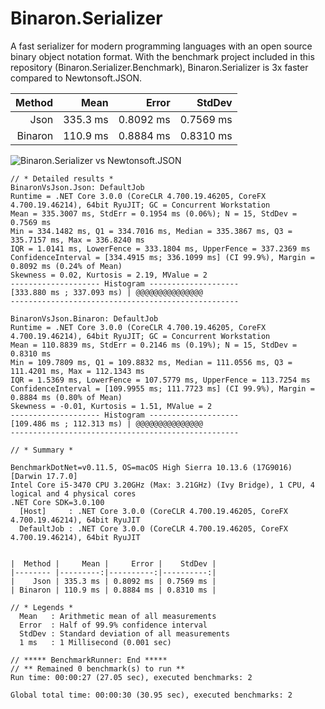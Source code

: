 
# Binaron.Serializer  
A fast serializer for modern programming languages with an open source binary object notation format. With the benchmark project included in this repository (Binaron.Serializer.Benchmark), Binaron.Serializer is 3x faster compared to Newtonsoft.JSON.

|  Method |     Mean |     Error |    StdDev |  
|--------:|---------:|----------:|----------:|  
|    Json | 335.3 ms | 0.8092 ms | 0.7569 ms |  
| Binaron | 110.9 ms | 0.8884 ms | 0.8310 ms |  

![Binaron.Serializer vs Newtonsoft.JSON](https://imgur.com/download/ELn1jtg)

```  
// * Detailed results *  
BinaronVsJson.Json: DefaultJob  
Runtime = .NET Core 3.0.0 (CoreCLR 4.700.19.46205, CoreFX 4.700.19.46214), 64bit RyuJIT; GC = Concurrent Workstation  
Mean = 335.3007 ms, StdErr = 0.1954 ms (0.06%); N = 15, StdDev = 0.7569 ms  
Min = 334.1482 ms, Q1 = 334.7016 ms, Median = 335.3867 ms, Q3 = 335.7157 ms, Max = 336.8240 ms  
IQR = 1.0141 ms, LowerFence = 333.1804 ms, UpperFence = 337.2369 ms  
ConfidenceInterval = [334.4915 ms; 336.1099 ms] (CI 99.9%), Margin = 0.8092 ms (0.24% of Mean)  
Skewness = 0.02, Kurtosis = 2.19, MValue = 2  
-------------------- Histogram --------------------  
[333.880 ms ; 337.093 ms) | @@@@@@@@@@@@@@@  
---------------------------------------------------  
  
BinaronVsJson.Binaron: DefaultJob  
Runtime = .NET Core 3.0.0 (CoreCLR 4.700.19.46205, CoreFX 4.700.19.46214), 64bit RyuJIT; GC = Concurrent Workstation  
Mean = 110.8839 ms, StdErr = 0.2146 ms (0.19%); N = 15, StdDev = 0.8310 ms  
Min = 109.7809 ms, Q1 = 109.8832 ms, Median = 111.0556 ms, Q3 = 111.4201 ms, Max = 112.1343 ms  
IQR = 1.5369 ms, LowerFence = 107.5779 ms, UpperFence = 113.7254 ms  
ConfidenceInterval = [109.9955 ms; 111.7723 ms] (CI 99.9%), Margin = 0.8884 ms (0.80% of Mean)  
Skewness = -0.01, Kurtosis = 1.51, MValue = 2  
-------------------- Histogram --------------------  
[109.486 ms ; 112.313 ms) | @@@@@@@@@@@@@@@  
---------------------------------------------------  
  
// * Summary *  
  
BenchmarkDotNet=v0.11.5, OS=macOS High Sierra 10.13.6 (17G9016) [Darwin 17.7.0]  
Intel Core i5-3470 CPU 3.20GHz (Max: 3.21GHz) (Ivy Bridge), 1 CPU, 4 logical and 4 physical cores  
.NET Core SDK=3.0.100  
  [Host]     : .NET Core 3.0.0 (CoreCLR 4.700.19.46205, CoreFX 4.700.19.46214), 64bit RyuJIT  
  DefaultJob : .NET Core 3.0.0 (CoreCLR 4.700.19.46205, CoreFX 4.700.19.46214), 64bit RyuJIT  
  
  
|  Method |     Mean |     Error |    StdDev |  
|-------- |---------:|----------:|----------:|  
|    Json | 335.3 ms | 0.8092 ms | 0.7569 ms |  
| Binaron | 110.9 ms | 0.8884 ms | 0.8310 ms |  
  
// * Legends *  
  Mean   : Arithmetic mean of all measurements  
  Error  : Half of 99.9% confidence interval  
  StdDev : Standard deviation of all measurements  
  1 ms   : 1 Millisecond (0.001 sec)  
  
// ***** BenchmarkRunner: End *****  
// ** Remained 0 benchmark(s) to run **  
Run time: 00:00:27 (27.05 sec), executed benchmarks: 2  
  
Global total time: 00:00:30 (30.95 sec), executed benchmarks: 2  
```